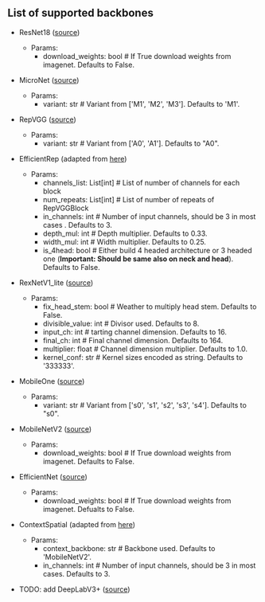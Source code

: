 ## List of supported backbones
- ResNet18 ([source](https://pytorch.org/vision/main/models/generated/torchvision.models.resnet18.html))
  - Params:
    - download_weights: bool # If True download weights from imagenet. Defaults to False.
- MicroNet ([source](https://github.com/liyunsheng13/micronet))
  - Params:
    - variant: str # Variant from ['M1', 'M2', 'M3']. Defaults to 'M1'.
- RepVGG ([source](https://github.com/DingXiaoH/RepVGG))
  - Params:
    - variant: str # Variant from ['A0', 'A1']. Defaults to "A0".
- EfficientRep (adapted from [here](https://github.com/meituan/YOLOv6/blob/725913050e15a31cd091dfd7795a1891b0524d35/yolov6/models/efficientrep.py))
  - Params:
    - channels_list: List[int] # List of number of channels for each block
    - num_repeats: List[int] # List of number of repeats of RepVGGBlock
    - in_channels: int # Number of input channels, should be 3 in most cases . Defaults to 3.
    - depth_mul: int # Depth multiplier. Defaults to 0.33.
    - width_mul: int # Width multiplier. Defaults to 0.25.
    - is_4head: bool # Either build 4 headed architecture or 3 headed one (**Important: Should be same also on neck and head**). Defaults to False.
- RexNetV1_lite ([source](https://github.com/clovaai/rexnet))
  - Params:
    - fix_head_stem: bool # Weather to multiply head stem. Defaults to False.
    - divisible_value: int # Divisor used. Defaults to 8. 
    - input_ch: int # tarting channel dimension. Defaults to 16.
    - final_ch: int # Final channel dimension. Defaults to 164.
    - multiplier: float # Channel dimension multiplier. Defaults to 1.0.
    - kernel_conf: str # Kernel sizes encoded as string. Defaults to '333333'.
- MobileOne ([source](https://github.com/apple/ml-mobileone))
  - Params:
    - variant: str # Variant from ['s0', 's1', 's2', 's3', 's4']. Defaults to "s0".
- MobileNetV2 ([source](https://pytorch.org/vision/main/models/generated/torchvision.models.mobilenet_v2.html))
  - Params:
    - download_weights: bool # If True download weights from imagenet. Defaults to False.
- EfficientNet ([source](https://github.com/rwightman/gen-efficientnet-pytorch))
  - Params:
    - download_weights: bool # If True download weights from imagenet. Defualts to False.
- ContextSpatial (adapted from [here](https://github.com/taveraantonio/BiseNetv1))
  - Params:
    - context_backbone: str # Backbone used. Defaults to 'MobileNetV2'.
    - in_channels: int # Number of input channels, should be 3 in most cases. Defaults to 3.

    
- TODO: add DeepLabV3+ ([source](https://github.com/VainF/DeepLabV3Plus-Pytorch))